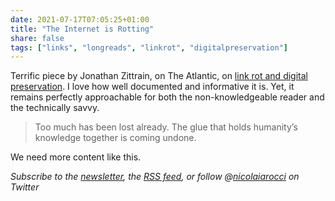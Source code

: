 ```yaml
---
date: 2021-07-17T07:05:25+01:00
title: "The Internet is Rotting"
share: false
tags: ["links", "longreads", "linkrot", "digitalpreservation"]
---
```

Terrific piece by Jonathan Zittrain, on The Atlantic, on [link rot and digital
preservation][1]. I love how well documented and informative it is. Yet, it
remains perfectly approachable for both the non-knowledgeable reader and the
technically savvy. 

> Too much has been lost already. The glue that holds humanity’s knowledge
> together is coming undone.

We need more content like this.

*Subscribe to the [newsletter][nl], the [RSS feed][rss], or follow @[nicolaiarocci][tw] on Twitter*

 [1]: https://www.theatlantic.com/technology/archive/2021/06/the-internet-is-a-collective-hallucination/619320/
 [rss]: https://nicolaiarocci.com/index.xml
 [tw]: http://twitter.com/nicolaiarocci
 [nl]: https://nicolaiarocci.substack.com
